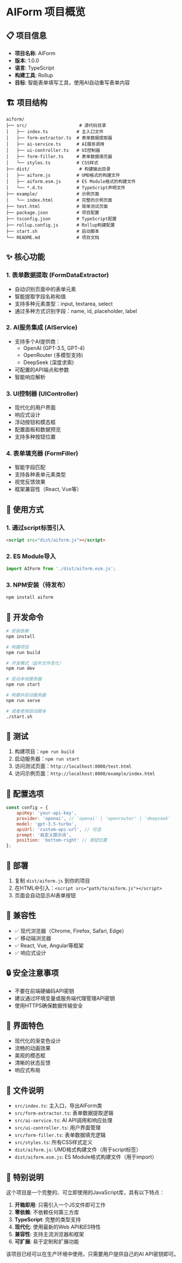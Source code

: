 # AIForm 项目概览

## 📋 项目信息

- **项目名称**: AIForm
- **版本**: 1.0.0
- **语言**: TypeScript
- **构建工具**: Rollup
- **目标**: 智能表单填写工具，使用AI自动重写表单内容

## 🏗️ 项目结构

```
aiform/
├── src/                    # 源代码目录
│   ├── index.ts           # 主入口文件
│   ├── form-extractor.ts  # 表单数据提取器
│   ├── ai-service.ts      # AI服务调用
│   ├── ui-controller.ts   # UI控制器
│   ├── form-filler.ts     # 表单数据填充器
│   └── styles.ts          # CSS样式
├── dist/                   # 构建输出目录
│   ├── aiform.js          # UMD格式的构建文件
│   ├── aiform.esm.js      # ES Module格式的构建文件
│   └── *.d.ts             # TypeScript声明文件
├── example/               # 示例页面
│   └── index.html         # 完整的示例页面
├── test.html              # 简单测试页面
├── package.json           # 项目配置
├── tsconfig.json          # TypeScript配置
├── rollup.config.js       # Rollup构建配置
├── start.sh               # 启动脚本
└── README.md              # 项目文档
```

## ✨ 核心功能

### 1. 表单数据提取 (FormDataExtractor)
- 自动识别页面中的表单元素
- 智能提取字段名称和值
- 支持多种元素类型：input, textarea, select
- 通过多种方式识别字段：name, id, placeholder, label

### 2. AI服务集成 (AIService)
- 支持多个AI提供商：
  - OpenAI (GPT-3.5, GPT-4)
  - OpenRouter (多模型支持)
  - DeepSeek (深度求索)
- 可配置的API端点和参数
- 智能响应解析

### 3. UI控制器 (UIController)
- 现代化的用户界面
- 响应式设计
- 浮动按钮和模态框
- 配置面板和数据预览
- 支持多种按钮位置

### 4. 表单填充器 (FormFiller)
- 智能字段匹配
- 支持各种表单元素类型
- 视觉反馈效果
- 框架兼容性（React, Vue等）

## 🎯 使用方式

### 1. 通过script标签引入
```html
<script src="dist/aiform.js"></script>
```

### 2. ES Module导入
```javascript
import AIForm from './dist/aiform.esm.js';
```

### 3. NPM安装（待发布）
```bash
npm install aiform
```

## 🔧 开发命令

```bash
# 安装依赖
npm install

# 构建项目
npm run build

# 开发模式（监听文件变化）
npm run dev

# 启动本地服务器
npm run start

# 构建并启动服务器
npm run serve

# 或者使用启动脚本
./start.sh
```

## 🧪 测试

1. 构建项目：`npm run build`
2. 启动服务器：`npm run start`
3. 访问测试页面：`http://localhost:8000/test.html`
4. 访问示例页面：`http://localhost:8000/example/index.html`

## 📝 配置选项

```javascript
const config = {
    apiKey: 'your-api-key',
    provider: 'openai', // 'openai' | 'openrouter' | 'deepseek'
    model: 'gpt-3.5-turbo',
    apiUrl: 'custom-api-url', // 可选
    prompt: '自定义提示词',
    position: 'bottom-right' // 按钮位置
};
```

## 🚀 部署

1. 复制 `dist/aiform.js` 到你的项目
2. 在HTML中引入：`<script src="path/to/aiform.js"></script>`
3. 页面会自动显示AI表单按钮

## 📱 兼容性

- ✅ 现代浏览器（Chrome, Firefox, Safari, Edge）
- ✅ 移动端浏览器
- ✅ React, Vue, Angular等框架
- ✅ 响应式设计

## 🔒 安全注意事项

- 不要在前端硬编码API密钥
- 建议通过环境变量或服务端代理管理API密钥
- 使用HTTPS确保数据传输安全

## 🎨 界面特色

- 现代化的渐变色设计
- 流畅的动画效果
- 美观的模态框
- 清晰的状态反馈
- 响应式布局

## 📄 文件说明

- `src/index.ts`: 主入口，导出AIForm类
- `src/form-extractor.ts`: 表单数据提取逻辑
- `src/ai-service.ts`: AI API调用和响应处理
- `src/ui-controller.ts`: 用户界面管理
- `src/form-filler.ts`: 表单数据填充逻辑
- `src/styles.ts`: 所有CSS样式定义
- `dist/aiform.js`: UMD格式构建文件（用于script标签）
- `dist/aiform.esm.js`: ES Module格式构建文件（用于import）

## 🎉 特别说明

这个项目是一个完整的、可立即使用的JavaScript库，具有以下特点：

1. **开箱即用**: 只需引入一个JS文件即可工作
2. **零依赖**: 不依赖任何第三方库
3. **TypeScript**: 完整的类型支持
4. **现代化**: 使用最新的Web API和ES特性
5. **兼容性**: 支持主流浏览器和框架
6. **可扩展**: 易于定制和扩展功能

该项目已经可以在生产环境中使用，只需要用户提供自己的AI API密钥即可。 